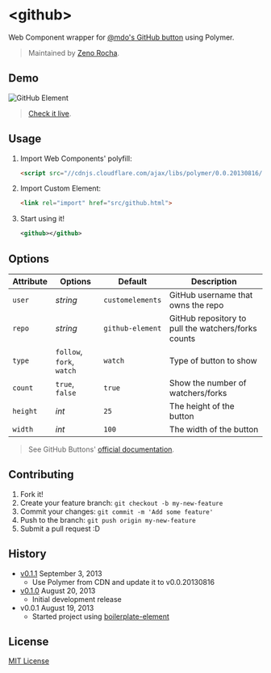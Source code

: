 # &lt;github&gt;

Web Component wrapper for [@mdo's GitHub button](https://github.com/mdo/github-buttons) using Polymer.

> Maintained by [Zeno Rocha](https://github.com/zenorocha).

## Demo

![GitHub Element](http://zno.io/QtpO/github-element.png)

> [Check it live](http://zenorocha.github.io/github-element).

## Usage

1. Import Web Components' polyfill:

	```html
	<script src="//cdnjs.cloudflare.com/ajax/libs/polymer/0.0.20130816/polymer.min.js"></script>
	```

2. Import Custom Element:

	```html
	<link rel="import" href="src/github.html">
	```

3. Start using it!

	```xml
	<github></github>
	```

## Options

Attribute  | Options                   | Default             | Description
---        | ---                       | ---                 | ---
`user`     | *string*                  | `customelements`    | GitHub username that owns the repo
`repo`     | *string*                  | `github-element`    | GitHub repository to pull the watchers/forks counts
`type`     | `follow`, `fork`, `watch` | `watch`             | Type of button to show
`count`    | `true`, `false`           | `true`              | Show the number of watchers/forks
`height`   | *int*                     | `25`                | The height of the button
`width`    | *int*                     | `100`               | The width of the button

> See GitHub Buttons' [official documentation](https://github.com/mdo/github-buttons).

## Contributing

1. Fork it!
2. Create your feature branch: `git checkout -b my-new-feature`
3. Commit your changes: `git commit -m 'Add some feature'`
4. Push to the branch: `git push origin my-new-feature`
5. Submit a pull request :D

## History

* [v0.1.1](https://github.com/zenorocha/github-element/releases/tag/0.1.1) September 3, 2013
	* Use Polymer from CDN and update it to v0.0.20130816
* [v0.1.0](https://github.com/zenorocha/github-element/releases/tag/0.1.0) August 20, 2013
	* Initial development release
* v0.0.1 August 19, 2013
	* Started project using [boilerplate-element](https://github.com/customelements/boilerplate-element)

## License

[MIT License](http://opensource.org/licenses/MIT)